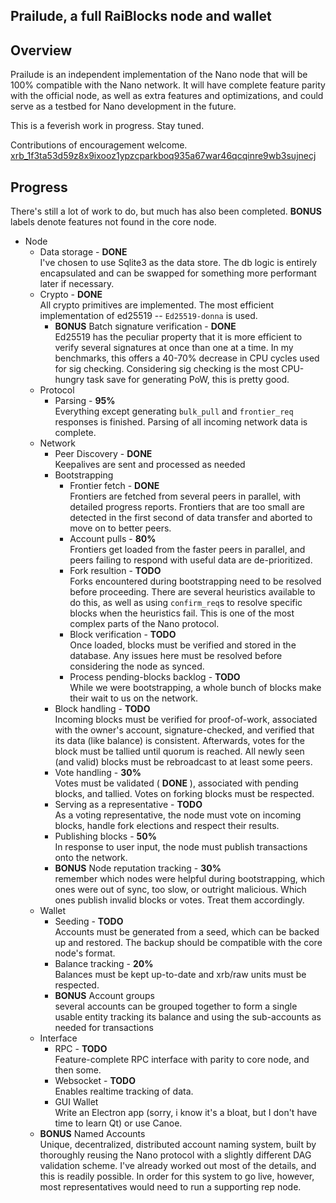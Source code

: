 Prailude, a full RaiBlocks node and wallet
------------------------

## Overview

Prailude is an independent implementation of the Nano node that will be 100% compatible with the Nano network. It will have complete feature parity with the official node, as well as extra features and optimizations, and could serve as a testbed for Nano development in the future.

This is a feverish work in progress. Stay tuned.

Contributions of encouragement welcome. [xrb_1f3ta53d59z8x9ixooz1ypzcparkboq935a67war46qcqinre9wb3sujnecj](xrb:xrb_1f3ta53d59z8x9ixooz1ypzcparkboq935a67war46qcqinre9wb3sujnecj)

## Progress

There's still a lot of work to do, but much has also been completed. **BONUS** labels denote features not found in the core node.

* Node
  * Data storage - **DONE**  
    I've chosen to use Sqlite3 as the data store. The db logic is entirely encapsulated and can be swapped for something more performant later if necessary.
  * Crypto - **DONE**  
    All crypto primitives are implemented. The most efficient implementation of ed25519 -- `Ed25519-donna` is used.
    * **BONUS** Batch signature verification - **DONE**  
      Ed25519 has the peculiar property that it is more efficient to verify several signatures at once than one at a time. In my benchmarks, this offers a 40-70% decrease in CPU cycles used for sig checking. Considering sig checking is the most CPU-hungry task save for generating PoW, this is pretty good.
  * Protocol
    * Parsing - **95%**  
      Everything except generating `bulk_pull` and `frontier_req` responses is finished. Parsing of all incoming network data is complete.
  * Network
    * Peer Discovery - **DONE**  
      Keepalives are sent and processed as needed
    * Bootstrapping
      * Frontier fetch - **DONE**  
        Frontiers are fetched from several peers in parallel, with detailed progress reports. Frontiers that are too small are detected in the first second of data transfer and aborted to move on to better peers.
      * Account pulls - **80%**  
        Frontiers get loaded from the faster peers in parallel, and peers failing to respond with useful data are de-prioritized.
      * Fork resultion - **TODO**  
        Forks encountered during bootstrapping need to be resolved before proceeding. There are several heuristics available to do this, as well as using `confirm_req`s to resolve specific blocks when the heuristics fail. This is one of the most complex parts of the Nano protocol.
      * Block verification - **TODO**  
        Once loaded, blocks must be verified and stored in the database. Any issues here must be resolved  before considering the node as synced.
      * Process pending-blocks backlog - **TODO**  
        While we were bootstrapping, a whole bunch of blocks make their wait to us on the network.
    * Block handling - **TODO**  
      Incoming blocks must be verified for proof-of-work, associated with the owner's account, signature-checked, and verified that its data (like balance) is consistent. Afterwards, votes for the block must be tallied until quorum is reached. All newly seen (and valid) blocks must be rebroadcast to at least some peers.
    * Vote handling -  **30%**  
      Votes must be validated ( **DONE** ), associated with pending blocks, and tallied. Votes on forking blocks must be respected.
    * Serving as a representative - **TODO**  
      As a voting representative, the node must vote on incoming blocks, handle fork elections and respect their results.
    * Publishing blocks - **50%**  
      In response to user input, the node must publish transactions onto the network.
    * **BONUS** Node reputation tracking - **30%**  
      remember which nodes were helpful during bootstrapping, which ones were out of sync, too slow, or outright malicious. Which ones publish invalid blocks or votes. Treat them accordingly.
  * Wallet
    * Seeding - **TODO**  
      Accounts must be generated from a seed, which can be backed up and restored. The backup should be compatible with the core node's format.
    * Balance tracking - **20%**  
      Balances must be kept up-to-date and xrb/raw units must be respected.
    * **BONUS** Account groups  
      several accounts can be grouped together to form a single usable entity tracking its balance and using the sub-accounts as needed for transactions
  * Interface
    * RPC - **TODO**  
      Feature-complete RPC interface with parity to core node, and then some.
    * Websocket - **TODO**  
      Enables realtime tracking of data.
    * GUI Wallet  
      Write an Electron app (sorry, i know it's a bloat, but I don't have time to learn Qt) or use Canoe.
  * **BONUS** Named Accounts  
    Unique, decentralized, distributed account naming system, built by thoroughly reusing the Nano protocol with a slightly different DAG validation scheme. I've already worked out most of the details, and this is readily possible. In order for this system to go live, however, most representatives would need to run a supporting rep node.
  
